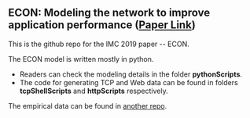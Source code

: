 ECON: Modeling the network to improve application performance ([Paper Link](https://davycao.github.io/imc2019-final87.pdf))
------------
This is the github repo for the IMC 2019 paper -- ECON.

The ECON model is written mostly in python. 

 - Readers can check the modeling details in the folder **pythonScripts**.
 - The code for generating TCP and Web data can be found in folders **tcpShellScripts** and **httpScripts** respectively. 

The empirical data can be found in [another repo](https://github.com/DavyCao/ECON-Data).

